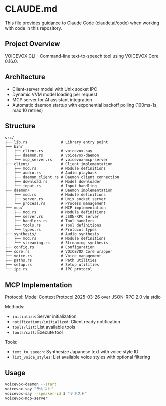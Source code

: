 # CLAUDE.md

This file provides guidance to Claude Code (claude.ai/code) when working with code in this repository.

## Project Overview

VOICEVOX CLI - Command-line text-to-speech tool using VOICEVOX Core 0.16.0.

## Architecture

- Client-server model with Unix socket IPC
- Dynamic VVM model loading per request
- MCP server for AI assistant integration
- Automatic daemon startup with exponential backoff polling (100ms-1s, max 10 retries)

## Structure

```
src/
├── lib.rs               # Library entry point
├── bin/
│   ├── client.rs        # voicevox-say
│   ├── daemon.rs        # voicevox-daemon
│   └── mcp_server.rs    # voicevox-mcp-server
├── client/              # Client implementation
│   ├── mod.rs           # Module definitions
│   ├── audio.rs         # Audio playback
│   ├── daemon_client.rs # Daemon client connection
│   ├── download.rs      # Model downloader
│   └── input.rs         # Input handling
├── daemon/              # Daemon implementation
│   ├── mod.rs           # Module definitions
│   ├── server.rs        # Unix socket server
│   └── process.rs       # Process management
├── mcp/                 # MCP implementation
│   ├── mod.rs           # Module definitions
│   ├── server.rs        # JSON-RPC server
│   ├── handlers.rs      # Tool handlers
│   ├── tools.rs         # Tool definitions
│   └── types.rs         # Protocol types
├── synthesis/           # Audio synthesis
│   ├── mod.rs           # Module definitions
│   └── streaming.rs     # Streaming synthesis
├── config.rs            # Configuration
├── core.rs              # VOICEVOX Core wrapper
├── voice.rs             # Voice management
├── paths.rs             # Path utilities
├── setup.rs             # Setup utilities
└── ipc.rs               # IPC protocol
```

## MCP Implementation

Protocol: Model Context Protocol 2025-03-26 over JSON-RPC 2.0 via stdio

Methods:
- `initialize`: Server initialization
- `notifications/initialized`: Client ready notification
- `tools/list`: List available tools
- `tools/call`: Execute tool

Tools:
- `text_to_speech`: Synthesize Japanese text with voice style ID
- `list_voice_styles`: List available voice styles with optional filtering

## Usage

```bash
voicevox-daemon --start
voicevox-say "テキスト"
voicevox-say --speaker-id 3 "テキスト"
voicevox-mcp-server
```